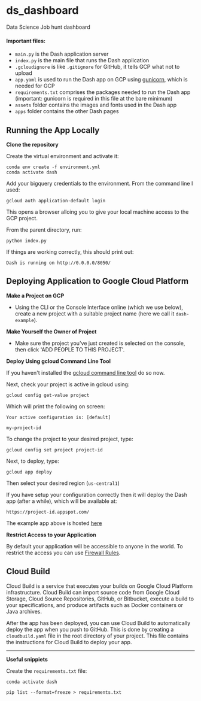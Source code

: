# ds_dashboard
Data Science Job hunt dashboard




#### Important files:

* `main.py` is the Dash application server
* `index.py` is the main file that runs the Dash application
* `.gcloudignore` is like `.gitignore` for GitHub, it tells GCP what not to upload
* `app.yaml` is used to run the Dash app on GCP using [gunicorn](https://gunicorn.org/), which is needed for GCP
* `requirements.txt` comprises the packages needed to run the Dash app (important: gunicorn is required in this file at the bare minimum)
* `assets` folder contains the images and fonts used in the Dash app
* `apps` folder contains the other Dash pages
  
## Running the App Locally

**Clone the repository**

Create the virtual environment and activate it:

```
conda env create -f environment.yml
conda activate dash
```

Add your bigquery credentials to the environment. From the command line I used:

```
gcloud auth application-default login
```

This opens a browser alloing you to give your local machine access to the GCP project. 

From the parent directory, run:

```
python index.py
```

If things are working correctly, this should print out:

```
Dash is running on http://0.0.0.0/8050/
```




## Deploying Application to Google Cloud Platform

**Make a Project on GCP**
  - Using the CLI or the Console Interface online (which we use below), create a new project with a suitable project name (here we call it `dash-example`).

**Make Yourself the Owner of Project**
- Make sure the project you've just created is selected on the console, then click 'ADD PEOPLE TO THIS PROJECT'.

**Deploy Using gcloud Command Line Tool**

If you haven't installed the [gcloud command line tool](https://cloud.google.com/sdk/gcloud/) do so now.

Next, check your project is active in gcloud using:

`gcloud config get-value project`

Which will print the following on screen:

```
Your active configuration is: [default]

my-project-id
```

To change the project to your desired project, type:

`gcloud config set project project-id`

Next, to deploy, type:

`gcloud app deploy`

Then select your desired region (`us-central1`)

If you have setup your configuration correctly then it will deploy the Dash app (after a while), which will be available at:

`https://project-id.appspot.com/`

The example app above is hosted [here](https://simple-dash-app-engine-app-dot-dash-example-265811.appspot.com/)

**Restrict Access to your Application**

By default your application will be accessible to anyone in the world. To restrict the access you can use [Firewall Rules](https://cloud.google.com/blog/products/gcp/introducing-app-engine-firewall-an-easy-way-to-control-access-to-your-app).

## Cloud Build

Cloud Build is a service that executes your builds on Google Cloud Platform infrastructure. Cloud Build can import source code from Google Cloud Storage, Cloud Source Repositories, GitHub, or Bitbucket, execute a build to your specifications, and produce artifacts such as Docker containers or Java archives.

After the app has been deployed, you can use Cloud Build to automatically deploy the app when you push to GitHub. This is done by creating a `cloudbuild.yaml` file in the root directory of your project. This file contains the instructions for Cloud Build to deploy your app.


---

**Useful snippiets**

Create the `requirements.txt` file:


```
conda activate dash

pip list --format=freeze > requirements.txt
```